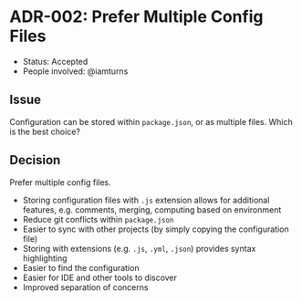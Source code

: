 # ADR-002: Prefer Multiple Config Files

- Status: Accepted
- People involved: @iamturns

## Issue

Configuration can be stored within `package.json`, or as multiple files. Which is the best choice?

## Decision

Prefer multiple config files.

- Storing configuration files with `.js` extension allows for additional features, e.g. comments, merging, computing based on environment
- Reduce git conflicts within `package.json`
- Easier to sync with other projects (by simply copying the configuration file)
- Storing with extensions (e.g. `.js`, `.yml`, `.json`) provides syntax highlighting
- Easier to find the configuration
- Easier for IDE and other tools to discover
- Improved separation of concerns
